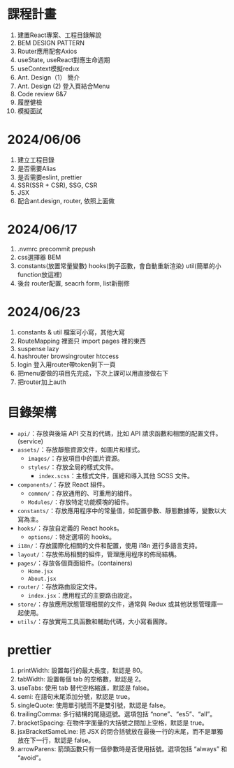 # 課程計畫

1. 建置React專案、工程目錄解說
2. BEM DESIGN PATTERN
3. Router應用配套Axios
4. useState, useReact對應生命週期
5. useContext模擬redux
6. Ant. Design（1） 簡介
7. Ant. Design (2) 登入頁結合Menu
8. Code review 6&7
9. 履歷健檢
10. 模擬面試

# 2024/06/06

1. 建立工程目錄
2. 是否需要Alias
3. 是否需要eslint, prettier
4. SSR(SSR + CSR), SSG, CSR
5. JSX
6. 配合ant.design, router, 依照上面做

# 2024/06/17

1. .nvmrc precommit prepush
2. css選擇器 BEM
3. constants(放置常量變數) hooks(鉤子函數，會自動重新渲染) util(簡單的小function放這裡)
4. 後台 router配置, seacrh form, list新刪修

# 2024/06/23

1. constants & util 檔案可小寫，其他大寫
2. RouteMapping 裡面只 import pages 裡的東西
3. suspense lazy
4. hashrouter browsingrouter htccess
5. login 登入用router帶token到下一頁
6. 把menu要做的項目先完成，下次上課可以用直接做右下
7. 把router加上auth

# 目錄架構

- `api/`：存放與後端 API 交互的代碼，比如 API 請求函數和相關的配置文件。(service)
- `assets/`：存放靜態資源文件，如圖片和樣式。
  - `images/`：存放項目中的圖片資源。
  - `styles/`：存放全局的樣式文件。
    - `index.scss`：主樣式文件，匯總和導入其他 SCSS 文件。
- `components/`：存放 React 組件。
  - `common/`：存放通用的、可重用的組件。
  - `Modules/`：存放特定功能模塊的組件。
- `constants/`：存放應用程序中的常量值，如配置參數、靜態數據等，變數以大寫為主。
- `hooks/`：存放自定義的 React hooks。
  - `options/`：特定選項的 hooks。
- `i18n/`：存放國際化相關的文件和配置，使用 i18n 進行多語言支持。
- `layout/`：存放佈局相關的組件，管理應用程序的佈局結構。
- `pages/`：存放各個頁面組件。(containers)
  - `Home.jsx`
  - `About.jsx`
- `router/`：存放路由設定文件。
  - `index.jsx`：應用程式的主要路由設定。
- `store/`：存放應用狀態管理相關的文件，通常與 Redux 或其他狀態管理庫一起使用。
- `utils/`：存放實用工具函數和輔助代碼，大小寫看團隊。

# prettier

1. printWidth: 設置每行的最大長度，默認是 80。
2. tabWidth: 設置每個 tab 的空格數，默認是 2。
3. useTabs: 使用 tab 替代空格縮進，默認是 false。
4. semi: 在語句末尾添加分號，默認是 true。
5. singleQuote: 使用單引號而不是雙引號，默認是 false。
6. trailingComma: 多行結構的尾隨逗號。選項包括 “none”、“es5”、“all”。
7. bracketSpacing: 在物件字面量的大括號之間加上空格，默認是 true。
8. jsxBracketSameLine: 把 JSX 的閉合括號放在最後一行的末尾，而不是單獨放在下一行，默認是 false。
9. arrowParens: 箭頭函數只有一個參數時是否使用括號。選項包括 “always” 和 “avoid”。
